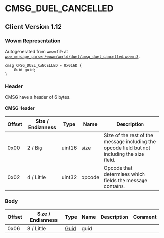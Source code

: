 # CMSG_DUEL_CANCELLED

## Client Version 1.12

### Wowm Representation

Autogenerated from `wowm` file at [`wow_message_parser/wowm/world/duel/cmsg_duel_cancelled.wowm:3`](https://github.com/gtker/wow_messages/tree/main/wow_message_parser/wowm/world/duel/cmsg_duel_cancelled.wowm#L3).
```rust,ignore
cmsg CMSG_DUEL_CANCELLED = 0x016D {
    Guid guid;
}
```
### Header

CMSG have a header of 6 bytes.

#### CMSG Header

| Offset | Size / Endianness | Type   | Name   | Description |
| ------ | ----------------- | ------ | ------ | ----------- |
| 0x00   | 2 / Big           | uint16 | size   | Size of the rest of the message including the opcode field but not including the size field.|
| 0x02   | 4 / Little        | uint32 | opcode | Opcode that determines which fields the message contains.|

### Body

| Offset | Size / Endianness | Type | Name | Description | Comment |
| ------ | ----------------- | ---- | ---- | ----------- | ------- |
| 0x06 | 8 / Little | [Guid](../spec/packed-guid.md) | guid |  |  |

